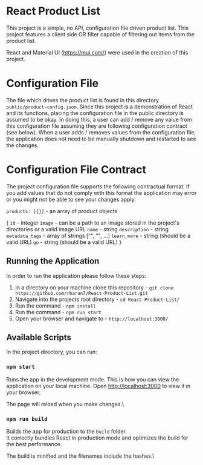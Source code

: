 # React Product List

This project is a simple, no API, configuration file driven product list. This project features a client side OR filter capable of filtering out items from the product list.

React and Material UI (https://mui.com/) were used in the creation of this project.

# Configuration File

The file which drives the product list is found in this directory `public/product-config.json`. Since this project is a demonstration of React and its functions, placing the configuration file in the public directory is assumed to be okay. In doing this, a user can add / remove any value from this configuration file assuming they are following configuration contract (see below). When a user adds / removes values from the configuration file, the application does not need to be manually shutdown and restarted to see the changes.

# Configuration File Contract

The project configuration file supports the following contractual format. If you add values that do not comply with this format the application may error or you might not be able to see your changes apply.

`products: [{}]` - an array of product objects

{
    `id` - integer
    `image` - can be a path to an image stored in the project's directories or a valid image URL
    `name` - string
    `description` - string
    `metadata_tags` - array of strings ["", "", ...]
    `learn_more` - string (should be a valid URL)
    `go` -  string (should be a valid URL)
}

## Running the Application

In order to run the application please follow these steps:

1. In a directory on your machine clone this repository - `git clone https://github.com/rbaran7/React-Product-List.git`
2. Navigate into the projects root directory - `cd React-Product-List/`
3. Run the command - `npm install`
4. Run the command - `npm run start`
5. Open your browser and navigate to - `http://localhost:3000/`

## Available Scripts

In the project directory, you can run:

### `npm start`

Runs the app in the development mode. This is how you can view the application on your local machine.
Open [http://localhost:3000](http://localhost:3000) to view it in your browser.

The page will reload when you make changes.\

### `npm run build`

Builds the app for production to the `build` folder.\
It correctly bundles React in production mode and optimizes the build for the best performance.

The build is minified and the filenames include the hashes.\
